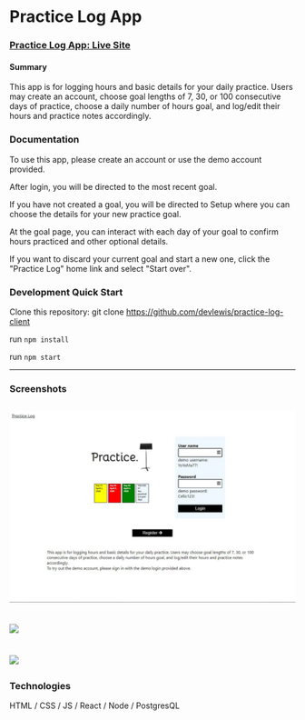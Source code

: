 # Practice Log App

### [Practice Log App: Live Site](https://practice-log-app.devreelewis.now.sh/)


#### Summary

This app is for logging hours and basic details for your daily practice. Users may create an account, choose goal lengths of 7, 30, or 100 consecutive days of practice, choose a daily number of hours goal, and log/edit their hours and practice notes accordingly.
### Documentation

To use this app, please create an account or use the demo account provided.

After login, you will be directed to the most recent goal.

If you have not created a goal, you will be directed to Setup where you can choose the details for your new practice goal.

At the goal page, you can interact with each day of your goal to confirm hours practiced and other optional details.

If you want to discard your current goal and start a new one, click the "Practice Log" home link and select "Start over".

### Development Quick Start

Clone this repository:
git clone https://github.com/devlewis/practice-log-client

run `npm install`

run `npm start`

****
### Screenshots


## ![](./assets/Screenshot%202021-05-13%20085823.jpg)

## ![](practice-log-client\assets\daylist.jpg)

## ![](practice-log-client\assets\dayform.jpg)



### Technologies

HTML / CSS / JS / React / Node / PostgresQL
